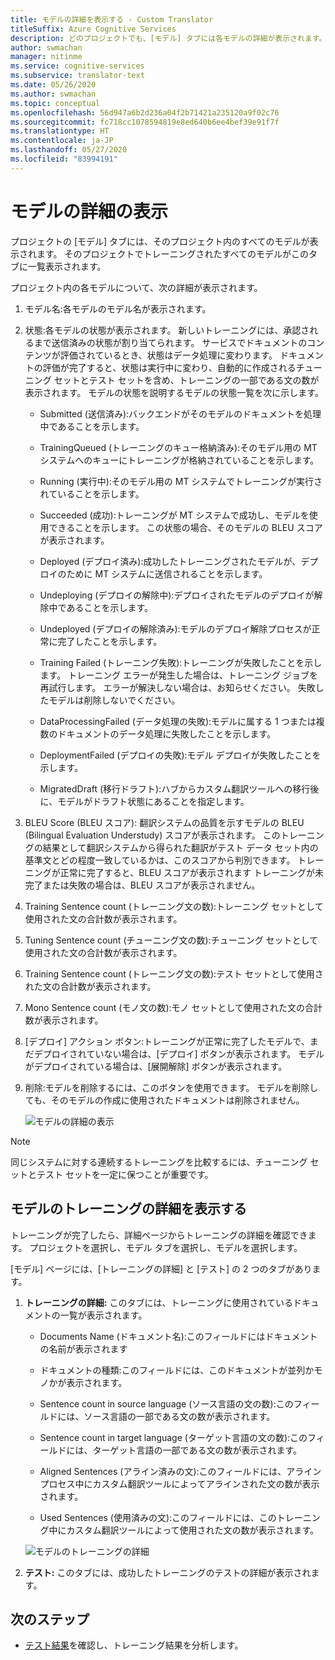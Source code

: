 ```yaml
---
title: モデルの詳細を表示する - Custom Translator
titleSuffix: Azure Cognitive Services
description: どのプロジェクトでも、[モデル] タブには各モデルの詳細が表示されます。たとえば、モデル名、モデルの状態、BLEU スコア、トレーニング、チューニング、テストの文の数などです。
author: swmachan
manager: nitinme
ms.service: cognitive-services
ms.subservice: translator-text
ms.date: 05/26/2020
ms.author: swmachan
ms.topic: conceptual
ms.openlocfilehash: 56d947a6b2d236a04f2b71421a235120a9f02c76
ms.sourcegitcommit: fc718cc1078594819e8ed640b6ee4bef39e91f7f
ms.translationtype: HT
ms.contentlocale: ja-JP
ms.lasthandoff: 05/27/2020
ms.locfileid: "83994191"
---
```

# <a name="view-model-details"></a>モデルの詳細の表示

プロジェクトの [モデル] タブには、そのプロジェクト内のすべてのモデルが表示されます。 そのプロジェクトでトレーニングされたすべてのモデルがこのタブに一覧表示されます。

プロジェクト内の各モデルについて、次の詳細が表示されます。

1.  モデル名:各モデルのモデル名が表示されます。

2.  状態:各モデルの状態が表示されます。 新しいトレーニングには、承認されるまで送信済みの状態が割り当てられます。 サービスでドキュメントのコンテンツが評価されているとき、状態はデータ処理に変わります。 ドキュメントの評価が完了すると、状態は実行中に変わり、自動的に作成されるチューニング セットとテスト セットを含め、トレーニングの一部である文の数が表示されます。 モデルの状態を説明するモデルの状態一覧を次に示します。

    -  Submitted (送信済み):バックエンドがそのモデルのドキュメントを処理中であることを示します。

    -  TrainingQueued (トレーニングのキュー格納済み):そのモデル用の MT システムへのキューにトレーニングが格納されていることを示します。

    -  Running (実行中):そのモデル用の MT システムでトレーニングが実行されていることを示します。

    -  Succeeded (成功):トレーニングが MT システムで成功し、モデルを使用できることを示します。 この状態の場合、そのモデルの BLEU スコアが表示されます。

    -  Deployed (デプロイ済み):成功したトレーニングされたモデルが、デプロイのために MT システムに送信されることを示します。

    -  Undeploying (デプロイの解除中):デプロイされたモデルのデプロイが解除中であることを示します。

    -  Undeployed (デプロイの解除済み):モデルのデプロイ解除プロセスが正常に完了したことを示します。

    -  Training Failed (トレーニング失敗):トレーニングが失敗したことを示します。 トレーニング エラーが発生した場合は、トレーニング ジョブを再試行します。 エラーが解決しない場合は、お知らせください。 失敗したモデルは削除しないでください。

    - DataProcessingFailed (データ処理の失敗):モデルに属する 1 つまたは複数のドキュメントのデータ処理に失敗したことを示します。

    - DeploymentFailed (デプロイの失敗):モデル デプロイが失敗したことを示します。

    - MigratedDraft (移行ドラフト):ハブからカスタム翻訳ツールへの移行後に、モデルがドラフト状態にあることを指定します。

4.  BLEU Score (BLEU スコア): 翻訳システムの品質を示すモデルの BLEU (Bilingual Evaluation Understudy) スコアが表示されます。 このトレーニングの結果として翻訳システムから得られた翻訳がテスト データ セット内の基準文とどの程度一致しているかは、このスコアから判別できます。 トレーニングが正常に完了すると、BLEU スコアが表示されます トレーニングが未完了または失敗の場合は、BLEU スコアが表示されません。

5.  Training Sentence count (トレーニング文の数):トレーニング セットとして使用された文の合計数が表示されます。

6.  Tuning Sentence count (チューニング文の数):チューニング セットとして使用された文の合計数が表示されます。

7.  Training Sentence count (トレーニング文の数):テスト セットとして使用された文の合計数が表示されます。

8.  Mono Sentence count (モノ文の数):モノ セットとして使用された文の合計数が表示されます。

9.  [デプロイ] アクション ボタン:トレーニングが正常に完了したモデルで、まだデプロイされていない場合は、[デプロイ] ボタンが表示されます。 モデルがデプロイされている場合は、[展開解除] ボタンが表示されます。

10. 削除:モデルを削除するには、このボタンを使用できます。 モデルを削除しても、そのモデルの作成に使用されたドキュメントは削除されません。

    ![モデルの詳細の表示](media/how-to/how-to-view-model-details.png)

>[!Note]
>同じシステムに対する連続するトレーニングを比較するには、チューニング セットとテスト セットを一定に保つことが重要です。

## <a name="view-model-training-details"></a>モデルのトレーニングの詳細を表示する

トレーニングが完了したら、詳細ページからトレーニングの詳細を確認できます。 プロジェクトを選択し、モデル タブを選択し、モデルを選択します。

[モデル] ページには、[トレーニングの詳細] と [テスト] の 2 つのタブがあります。

1.  **トレーニングの詳細:** このタブには、トレーニングに使用されているドキュメントの一覧が表示されます。

    -  Documents Name (ドキュメント名):このフィールドにはドキュメントの名前が表示されます

    -  ドキュメントの種類:このフィールドには、このドキュメントが並列かモノかが表示されます。

    -  Sentence count in source language (ソース言語の文の数):このフィールドには、ソース言語の一部である文の数が表示されます。

    -  Sentence count in target language (ターゲット言語の文の数):このフィールドには、ターゲット言語の一部である文の数が表示されます。

    -  Aligned Sentences (アライン済みの文):このフィールドには、アライン プロセス中にカスタム翻訳ツールによってアラインされた文の数が表示されます。

    -  Used Sentences (使用済みの文):このフィールドには、このトレーニング中にカスタム翻訳ツールによって使用された文の数が表示されます。

    ![モデルのトレーニングの詳細](media/how-to/how-to-model-training-details.png)

2.  **テスト:** このタブには、成功したトレーニングのテストの詳細が表示されます。

## <a name="next-steps"></a>次のステップ

- [テスト結果](how-to-view-system-test-results.md)を確認し、トレーニング結果を分析します。
